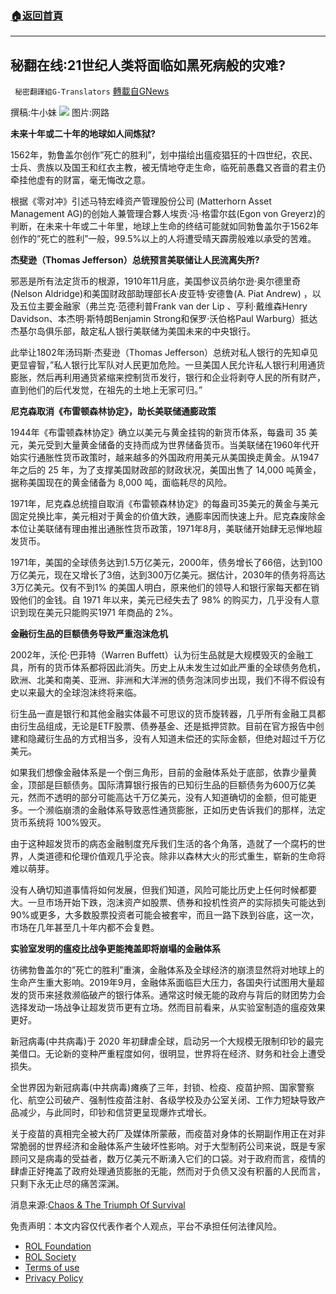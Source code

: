 ###  [:house:返回首頁](https://github.com/ourhimalayas/txt)
---


## 秘翻在线:21世纪人类将面临如黑死病般的灾难?
` 秘密翻譯組G-Translators` [轉載自GNews](https://gnews.org/zh-hans/1805426/)

撰稿:牛小妹
![](https://assets.gnews.org/wp-content/uploads/2021/12/Image-2-1.jpg)
图片:网路

**未来十年或二十年的地球如人间炼狱?**

1562年，勃鲁盖尔创作”死亡的胜利”，划中描绘出瘟疫猖狂的十四世纪，农民、士兵、贵族以及国王和红衣主教，被无情地夺走生命，临死前愚蠢又吝啬的君主仍牵挂他虚有的财富，毫无悔改之意。

根据《零对冲》引述马特宏峰资产管理股份公司
(Matterhorn Asset Management AG)的创始人兼管理合夥人埃贡·冯·格雷尔兹(Egon von Greyerz)的判断，在未来十年或二十年里，地球上生命的终结可能就如同勃鲁盖尔于1562年创作的”死亡的胜利”一般，99.5%以上的人将遭受晴天霹雳般难以承受的苦难。

**杰斐逊（Thomas Jefferson）总统预言美联储让人民流离失所?**

邪恶是所有法定货币的根源，1910年11月底，美国参议员纳尔逊·奥尔德里奇(Nelson Aldridge)和美国财政部助理部长A·皮亚特·安德鲁(A. Piat Andrew)
，以及五位主要金融家（弗兰克·范德利普Frank van der Lip
、亨利·戴维森Henry Davidson、本杰明·斯特朗Benjamin Strong和保罗·沃伯格Paul Warburg）抵达杰基尔岛俱乐部，敲定私人银行美联储为美国未来的中央银行。

此举让1802年汤玛斯·杰斐逊（Thomas Jefferson）总统对私人银行的先知卓见更显睿智，”私人银行比军队对人民更加危险。一旦美国人民允许私人银行利用通货膨胀，然后再利用通货紧缩来控制货币发行，银行和企业将剥夺人民的所有财产，直到他们的后代发觉，在祖先的土地上无家可归。”

**尼克森取消《布雷顿森林协定》，助长美联储通膨政策**

1944年《布雷顿森林协定》确立以美元与黄金挂钩的新货币体系，每盎司 35 美元，美元受到大量黄金储备的支持而成为世界储备货币。当美联储在1960年代开始实行通胀性货币政策时，越来越多的外国政府用美元从美国换走黄金。从1947 年之后的 25 年，为了支撑美国财政部的财政状况，美国出售了 14,000 吨黄金，据称美国现在的黄金储备为 8,000 吨，面临耗尽的风险。

1971年，尼克森总统擅自取消《布雷顿森林协定》的每盎司35美元的黄金与美元固定兑换比率，美元相对于黄金的价值大跌，通膨率因而快速上升。尼克森废除金本位让美联储有理由推出通胀性货币政策，1971年8月，美联储开始肆无忌惮地超发货币。

1971年，美国的全球债务达到1.5万亿美元，2000年，债务增长了66倍，达到100万亿美元，现在又增长了3倍，达到300万亿美元。据估计，2030年的债务将高达3万亿美元。仅有不到1% 的美国人明白，原来他们的领导人和银行家每天都在销毁他们的金钱。自 1971 年以来，美元已经失去了 98% 的购买力，几乎没有人意识到现在美元只能购买1971 年商品的 2%。

**金融衍生品的巨额债务导致严重泡沫危机**

2002年，沃伦·巴菲特（Warren Buffett）认为衍生品就是大规模毁灭的金融工具，所有的货币体系都将因此消失。历史上从未发生过如此严重的全球债务危机，欧洲、北美和南美、亚洲、非洲和大洋洲的债务泡沫同步出现，我们不得不假设有史以来最大的全球泡沫终将来临。

衍生品一直是银行和其他金融实体最不可思议的货币旋转器，几乎所有金融工具都由衍生品组成，无论是ETF股票、债券基金、还是抵押贷款。目前在官方报告中创建和隐藏衍生品的方式相当多，没有人知道未偿还的实际金额，但绝对超过千万亿美元。

如果我们想像金融体系是一个倒三角形，目前的金融体系处于底部，依靠少量黄金，顶部是巨额债务。国际清算银行报告的已知衍生品的巨额债务为600万亿美元，然而不透明的部分可能高达千万亿美元，没有人知道确切的金额，但可能更多。一个濒临崩溃的金融体系导致恶性通货膨胀，正如历史告诉我们的那样，法定货币系统将 100%毁灭。

由于这种超发货币的病态金融制度充斥我们生活的各个角落，造就了一个腐朽的世界，人类道德和伦理价值观几乎沦丧。除非以森林大火的形式重生，崭新的生命将难以萌芽。

没有人确切知道事情将如何发展，但我们知道，风险可能比历史上任何时候都要大。一旦市场开始下跌，泡沫资产如股票、债券和投机性资产的实际损失可能达到90%或更多，大多数股票投资者可能会被套牢，而且一路下跌到谷底，这一次，市场在几年甚至几十年内都不会复甦。

**实验室发明的瘟疫比战争更能掩盖即将崩塌的金融体系**

彷彿勃鲁盖尔的”死亡的胜利”重演，金融体系及全球经济的崩溃显然将对地球上的生命产生重大影响。2019年9月，金融体系面临巨大压力，各国央行试图用大量超发的货币来拯救濒临破产的银行体系。通常这时候无能的政府与背后的财团势力会选择发动一场战争让超发货币更有立场。然而目前看来，从实验室制造的瘟疫效果更好。

新冠病毒(中共病毒)于 2020 年初肆虐全球，启动另一个大规模无限制印钞的最完美借口。无论新的变种严重程度如何，很明显，世界将在经济、财务和社会上遭受损失。

全世界因为新冠病毒(中共病毒)瘫痪了三年，封锁、检疫、疫苗护照、国家警察化、航空公司破产、强制性疫苗注射、各级学校及办公室关闭、工作力短缺导致产品减少，与此同时，印钞和信贷更呈现爆炸式增长。

关于疫苗的真相完全被大药厂及媒体所蒙蔽，而疫苗对身体的长期副作用正在对非常脆弱的世界经济和金融体系产生破坏性影响。对于大型制药公司来说，既是专家顾问又是病毒的受益者，数万亿美元不断湧入它们的口袋。对于政府而言，疫情的肆虐正好掩盖了政府处理通货膨胀的无能，然而对于负债又没有积蓄的人民而言，只剩下永无止尽的痛苦深渊。

消息来源:[Chaos & The Triumph Of Survival](http://Chaos%20&amp;%20The%20Triumph%20Of%20Survival)

 

免责声明：本文内容仅代表作者个人观点，平台不承担任何法律风险。

- [ROL Foundation](https://rolfoundation.org/)
- [ROL Society](https://rolsociety.org/)
- [Terms of use](https://gnews.org/terms-of-use-3/)
- [Privacy Policy](https://gnews.org/privacy-policy/)
